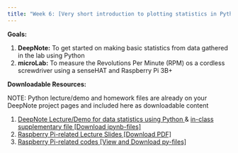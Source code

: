 ```yaml
---
title: "Week 6: [Very short introduction to plotting statistics in Python] & [RPM measurements on a cordless screwdriver using senseHAT]"
---
```


**Goals:** 
1. **DeepNote:** To get started on making basic statistics from data gathered in the lab using Python
2. **microLab:** To measure the Revolutions Per Minute (RPM) os a cordless screwdriver using a senseHAT and Raspberry Pi 3B+ 

**Downloadable Resources:** 

NOTE: Python lecture/demo and homework files are already on your DeepNote project pages and included here as downloadable content 
1. <a href="/files/Week6-Demo6-Guide.ipynb" target="_blank">DeepNote Lecture/Demo for data statistics using Python </a> & <a href="/files/Week6-RPM_data_stats.ipynb" target="_blank"> in-class supplementary file [Download ipynb-files]</a><br>
2. <a href="/files/Deck3_RPi3BplusCordelessScrewdrivers_Module2_11052021.pdf" target="_blank">Raspberry Pi-related Lecture Slides [Download PDF]</a><br>
3. <a href="https://github.com/GWU-APSC1001/Fall2021/tree/main/Week6-RPM_CordlessScrewDriver" target="_blank">Raspberry Pi-related codes [View and Download py-files]</a><br>